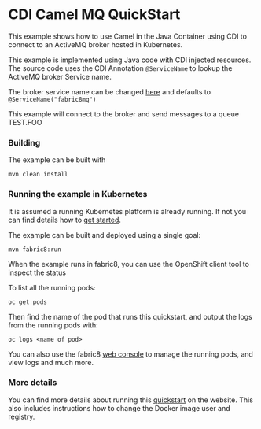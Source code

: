 # CDI Camel MQ QuickStart

This example shows how to use Camel in the Java Container using CDI to connect to an ActiveMQ broker hosted in Kubernetes.

This example is implemented using Java code with CDI injected resources.
The source code uses the CDI Annotation `@ServiceName` to lookup the ActiveMQ broker Service name.

The broker service name can be changed [here](https://github.com/fabric8io/ipaas-quickstarts/blob/master/quickstart/cdi/camel-mq/src/main/java/io/fabric8/quickstarts/camelcdi/MyRoutes.java#L33) and defaults to `@ServiceName("fabric8mq")`

This example will connect to the broker and send messages to a queue TEST.FOO


### Building

The example can be built with

    mvn clean install


### Running the example in Kubernetes

It is assumed a running Kubernetes platform is already running. If not you can find details how to [get started](http://fabric8.io/guide/getStarted/index.html).

The example can be built and deployed using a single goal:

    mvn fabric8:run

When the example runs in fabric8, you can use the OpenShift client tool to inspect the status

To list all the running pods:

    oc get pods

Then find the name of the pod that runs this quickstart, and output the logs from the running pods with:

    oc logs <name of pod>

You can also use the fabric8 [web console](http://fabric8.io/guide/console.html) to manage the
running pods, and view logs and much more.


### More details

You can find more details about running this [quickstart](http://fabric8.io/guide/quickstarts/running.html) on the website. This also includes instructions how to change the Docker image user and registry.


